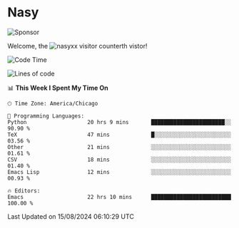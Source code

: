 # Nasy

<!--
<p align="center">
<img height="200" src="https://github-readme-stats.vercel.app/api?username=nasyxx&count_private=true&show_icons=true&theme=dracula&include_all_commits=true"/>
<img height="200" src="https://github-readme-stats.vercel.app/api/top-langs/?username=nasyxx&theme=dracula&hide=html,jupyter+notebook&count_private=true&show_icons=true"/>
</p>

  
----------------
-->

![Sponsor](https://img.shields.io/static/v1.svg?label=Sponsor&message=%E2%9D%A4&logo=GitHub&style=flat&color=pink)
 
Welcome, the ![nasyxx visitor counter](https://count.getloli.com/get/@nasyxx?theme=rule34)th vistor!
 
<!--START_SECTION:waka-->
![Code Time](http://img.shields.io/badge/Code%20Time-4%2C582%20hrs%2051%20mins-blue)

![Lines of code](https://img.shields.io/badge/From%20Hello%20World%20I%27ve%20Written-6.3%20million%20lines%20of%20code-blue)

📊 **This Week I Spent My Time On** 

```text
🕑︎ Time Zone: America/Chicago

💬 Programming Languages: 
Python                   20 hrs 9 mins       ███████████████████████░░   90.90 % 
TeX                      47 mins             █░░░░░░░░░░░░░░░░░░░░░░░░   03.56 % 
Other                    21 mins             ░░░░░░░░░░░░░░░░░░░░░░░░░   01.61 % 
CSV                      18 mins             ░░░░░░░░░░░░░░░░░░░░░░░░░   01.40 % 
Emacs Lisp               12 mins             ░░░░░░░░░░░░░░░░░░░░░░░░░   00.93 % 

🔥 Editors: 
Emacs                    22 hrs 10 mins      █████████████████████████   100.00 % 
```


 Last Updated on 15/08/2024 06:10:29 UTC
<!--END_SECTION:waka-->

<!-- ![visitors](https://visitor-badge.laobi.icu/badge?page_id=nasyxx.nasyxx) -->
